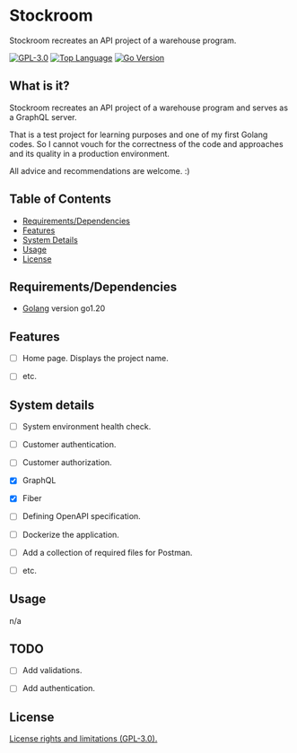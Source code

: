 # Stockroom #
Stockroom recreates an API project of a warehouse program.


[![GPL-3.0][shield-license]](#)
[![Top Language][top-language]](#)
[![Go Version][go-version]](#)



## What is it? ##

Stockroom recreates an API project of a warehouse program and serves as a
GraphQL server.

That is a test project for learning purposes and one of my first Golang codes.
So I cannot vouch for the correctness of the code and approaches and its quality
in a production environment.

All advice and recommendations are welcome. :)


## Table of Contents ##

* [Requirements/Dependencies](#requirements/dependencies)
* [Features](#features)
* [System Details](#system-details)
* [Usage](#usage)
* [License](#license)


## Requirements/Dependencies ##

- [Golang](https://go.dev/dl/) version go1.20




## Features ##

- [ ] Home page. Displays the project name.
- [ ] etc.




## System details ##

- [ ] System environment health check.
- [ ] Customer authentication.
- [ ] Customer authorization.

- [x] GraphQL
- [x] Fiber
- [ ] Defining OpenAPI specification.
- [ ] Dockerize the application.
- [ ] Add a collection of required files for Postman.
- [ ] etc.



## Usage ##

n/a


## TODO ##

- [ ] Add validations.
- [ ] Add authentication.



## License ##

[License rights and limitations
(GPL-3.0).](https://github.com/slaff-bg/stockroom/blob/main/LICENSE)




[shield-license]:https://img.shields.io/github/license/slaff-bg/stockroom?logo=github
[top-language]:https://img.shields.io/github/languages/top/slaff-bg/stockroom?logo=github
[go-version]:https://img.shields.io/github/go-mod/go-version/slaff-bg/stockroom?logo=github

